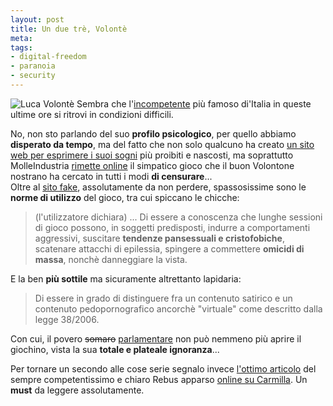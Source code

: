 ```yaml
--- 
layout: post
title: Un due trè, Volontè
meta: 
tags: 
- digital-freedom
- paranoia
- security
---
```

![Luca Volontè](http://www.lastknight.com/download//20070705_volonta.jpg)
Sembra che l'[incompetente](http://www.luca-volonte.it) più famoso di'Italia in queste ultime ore si ritrovi in condizioni difficili.  
  
No, non sto parlando del suo **profilo psicologico**, per quello abbiamo **disperato da tempo**, ma del fatto che non solo qualcuno ha creato [un sito web per esprimere i suoi sogni](http://www.lucavolonte.eu/) più proibiti e nascosti, ma soprattutto MolleIndustria [rimette online](http://www.molleindustria.org/operazione-pretofilia.html) il simpatico gioco che il buon Volontone nostrano ha cercato in tutti i modi **di censurare**...  
Oltre al [sito fake](http://www.lucavolonte.eu), assolutamente da non perdere, spassosissime sono le **norme di utilizzo** del gioco, tra cui spiccano le chicche:
>  (l'utilizzatore dichiara) ... Di essere a conoscenza che lunghe sessioni di gioco possono, in soggetti predisposti, indurre a comportamenti aggressivi, suscitare **tendenze pansessuali e cristofobiche**, scatenare attacchi di epilessia, spingere a commettere **omicidi di massa**, nonchè danneggiare la vista.  
  
E la ben **più sottile** ma sicuramente altrettanto lapidaria:  
  
>  Di essere in grado di distinguere fra un contenuto satirico e un contenuto pedopornografico ancorchè "virtuale" come descritto dalla legge 38/2006.  
  
Con cui, il povero <s>somaro</s> [parlamentare](http://www.lucavolonte.eu) non può nemmeno più aprire il giochino, vista la sua **totale e plateale ignoranza**...  
  
Per tornare un secondo alle cose serie segnalo invece [l'ottimo articolo](http://www.carmillaonline.com/archives/2007/07/002298.html) del sempre competentissimo e chiaro Rebus apparso [online su Carmilla](http://www.carmillaonline.com/archives/2007/07/002298.html). Un **must** da leggere assolutamente.   
